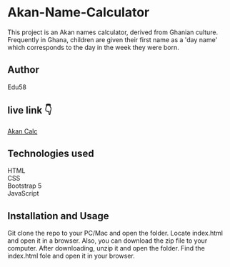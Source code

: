 # Akan-Name-Calculator
This project is an Akan names calculator, derived from Ghanian culture. Frequently in Ghana, children are given their first name as a 'day name' which corresponds to the day in the week they were born. 

## Author 
Edu58

## live link 👇
[Akan Calc](https://edu58.github.io/Akan-Name-Calculator/) 

## Technologies used
HTML <br>
CSS <br>
Bootstrap 5 <br>
JavaScript

## Installation and Usage
Git clone the repo to your PC/Mac and open the folder. Locate index.html and open it in a browser.
Also, you can download the zip file to your computer. After downloading, unzip it and open the folder. Find the index.html fole and open it in your browser.
